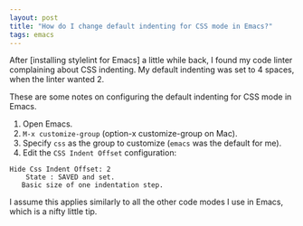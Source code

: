 ```yaml
---
layout: post
title: "How do I change default indenting for CSS mode in Emacs?"
tags: emacs
---
```


After [installing stylelint for Emacs] a little while back, I found my
code linter complaining about CSS indenting. My default indenting was
set to 4 spaces, when the linter wanted 2.

These are some notes on configuring the default indenting for CSS mode
in Emacs.

1. Open Emacs.
2. `M-x customize-group` (option-x customize-group on Mac).
3. Specify `css` as the group to customize (`emacs` was the default for me).
4. Edit the `CSS Indent Offset` configuration:

```
Hide Css Indent Offset: 2
    State : SAVED and set.
   Basic size of one indentation step.
```

I assume this applies similarly to all the other code modes I use in
Emacs, which is a nifty little tip.


